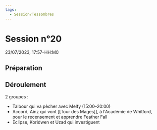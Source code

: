 ```yaml
---
tags:
  - Session/Tessombres
---
```

# Session n°20
23/07/2023, 17:57–HH:M0

## Préparation

## Déroulement

2 groupes :
* Talbour qui va pêcher avec Melfy (15:00–20:00)
* Accord, Ainz qui vont [[Tour des Mages]], à l'Académie de Whitford, pour le recensement et apprendre Feather Fall
* Eclipse, Koridwen et Uzad qui investiguent